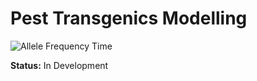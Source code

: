 # Pest Transgenics Modelling

![Allele Frequency Time](file:///C:/Users/felip/Downloads/resistant_allele_frequency_critical_time.png)

**Status:** In Development